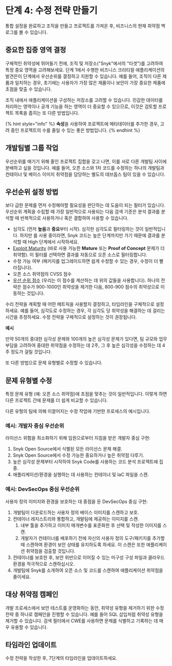 # 단계 4: 수정 전략 만들기

통합 설정을 완료하고 조직을 만들고 프로젝트를 가져온 후, 비즈니스의 현재 취약점 백로그를 볼 수 있습니다.

## 중요한 집중 영역 결정

구체적인 취약성에 뛰어들기 전에, 조직 및 저장소("Snyk"에서의 "타겟")를 고려하여 특정 중요 영역을 고려해보세요. 단계 1에서 수행한 비즈니스 크리티컬 애플리케이션의 발견은이 단계에서 우선순위를 결정하고 지원할 수 있습니다. 예를 들어, 조직이 다른 제품과 일치하는 경우, 초기에는 사용자가 가장 많은 제품이나 보안이 가장 중요한 제품에 초점을 맞출 수 있습니다.

조직 내에서 애플리케이션을 구성하는 저장소를 고려할 수 있습니다. 민감한 데이터를 처리하는 영역이나 공개 기능을 하는 영역이 더 중요할 수 있으므로, 이것은 검토할 프로젝트 목록을 좁히는 또 다른 방법입니다.

{% hint style="info" %}
**속성**을 사용하여 프로젝트에 메타데이터를 추가한 경우, 고려 중인 프로젝트의 수를 줄일 수 있는 좋은 방법입니다.
{% endhint %}

## 개발팀별 그룹 작업

우선순위를 매기기 위해 줄인 프로젝트 집합을 갖고 나면, 이를 서로 다른 개발팀 사이에 분배하고 싶을 것입니다. 예를 들어, 오픈 소스와 1차 코드를 수정하는 하나의 개발팀과 컨테이너 및 베이스 이미지 취약점을 담당하는 별도의 데브옵스 팀이 있을 수 있습니다.

## 우선순위 설정 방법

보다 급한 문제를 먼저 수정해야할 필요성을 판단하는 데 도움이 되는 필터가 있습니다. 우선순위 계획을 수립할 때 가장 일반적으로 사용되는 다음 검색 기준은 분석 결과를 분석할 때 반복적으로 사용하거나 혹은 결합하여 사용할 수 있습니다.

* 심각도 (먼저 **높음**과 **중요**부터 시작). 심각한 심각도로 필터링하는 것이 일반적입니다. 하지만 를 사용 중이라면, Snyk 코드는 높은 단계까지만 가기 때문에 결과를 분석할 때 High 단계에서 시작하세요.
* [Exploit Maturity](https://snyk.io/blog/whats-so-wild-about-exploits-in-the-wild-and-how-can-we-prioritize-accordingly/) (바로 사용 가능한 **Mature** 또는 **Proof of Concept** 문제가 더 취약함). 이 필터를 선택하면 결과를 자동으로 오픈 소스로 필터링합니다.
* 수정 가능 여부 (패키지를 업그레이드하면 쉽게 수정할 수 있는 경우, 수정이 더 빨라집니다). 
* 오픈 소스 취약점의 CVSS 점수
* [우선 순위 점수](https://docs.snyk.io/manage-risk/priorities-for-fixing-issues/priority-score) (우리는 이 점수를 계산하는 데 위의 값들을 사용합니다). 하나의 전략은 점수가 900-1000인 취약성을 제거한 다음, 800-900 점수의 취약성으로 이동하는 것입니다.

수리 전략을 계획할 때 어떤 메트릭을 사용할지 결정하고, 타임라인을 구체적으로 설정하세요. 예를 들어, 심각도로 수정하는 경우, 각 심각도 당 취약성을 해결하는 데 걸리는 시간을 추정하세요. 수정 전략을 구체적으로 설정하는 것이 권장됩니다.

**예시**

만약 50개의 중대한 심각성 문제와 100개의 높은 심각성 문제가 있다면, 팀 규모와 업무 부담을 고려하여 중대한 취약점을 수정하는 데 2주, 그 후 높은 심각성을 수정하는 데 4주 정도가 걸릴 것입니다.

또 다른 방법으로 문제 유형별로 수정할 수 있습니다.

## 문제 유형별 수정

특정 문제 유형 (예: 오픈 소스 취약점)에 초점을 맞추는 것이 일반적입니다. 이렇게 하면 다른 프로젝트 간에 문제를 더 쉽게 비교할 수 있습니다.

다른 유형의 팀에 의해 이끌어지는 수정 작업에 기반한 프로세스의 예시입니다.

### **예시: 개발자 중심 우선순위**

라이선스 위험을 최소화하기 위해 임원으로부터 지침을 받은 개발자 중심 구현:
1. Snyk Open Source에서 식별된 모든 라이선스 문제 해결.
2. Snyk Open Source에서 수정 가능한 중요하거나 높은 취약점 다루기.
3. 높은 심각성 문제부터 시작하여 Snyk Code를 사용하는 코드 분석 프로젝트에 집중.
4. 애플리케이션/환경을 실행하는 데 사용하는 컨테이너 및 IaC 파일을 스캔.

### **예시: DevSecOps 중심 우선순위**

사용자 정의 이미지와 환경을 보호하는 데 중점을 둔 DevSecOps 중심 구현:
1. 개발팀이 다운로드하는 사용자 정의 베이스 이미지를 스캔하고 보호.
2. 컨테이너 레지스트리와 통합하고, 개발팀에 제공하는 이미지를 스캔.
   1. 내부 툴을 추가하고 이미지 매개변수를 표준화한 후 선택 및 작성한 이미지를 스캔.
   2. 개발자가 컨테이너를 배포하기 전에 자신의 사용자 정의 도구/패키지를 추가할 때 스캔하여 환경이 보안 상태를 유지하도록 하세요. 이 스캔은 또한 애플리케이션 취약점을 검출할 것입니다.
3. 컨테이너를 보호한 후, 보안 위반으로 이어질 수 있는 미구성 구성 파일과 클라우드 환경을 적극적으로 스캔하십시오.
4. 개발팀에 Snyk를 소개하여 오픈 소스 및 코드를 스캔하여 애플리케이션 취약점을 줄이세요.

## 대상 취약점 캠페인

개발 프로세스에서 보안 테스트를 운영화하는 동안, 취약성 유형을 제거하기 위한 수정 전략 중 하나로 캠페인을 진행할 수 있습니다. 예를 들어 SQL 삽입처럼 취약성 유형을 제거할 수 있습니다. 검색 필터에서 CWE를 사용하면 문제를 식별하고 기록하는 데 매우 유용할 수 있습니다.

## 타임라인 업데이트

수정 전략을 작성한 후, 7단계의 타임라인을 업데이트하세요.